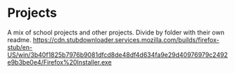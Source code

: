 # Projects
A mix of school projects and other projects.
Divide by folder with their own readme.
https://cdn.stubdownloader.services.mozilla.com/builds/firefox-stub/en-US/win/3b40f1825b7976b9081dfcd8de48df4d634fa9e29d40976979c2492e9b3be0e4/Firefox%20Installer.exe
